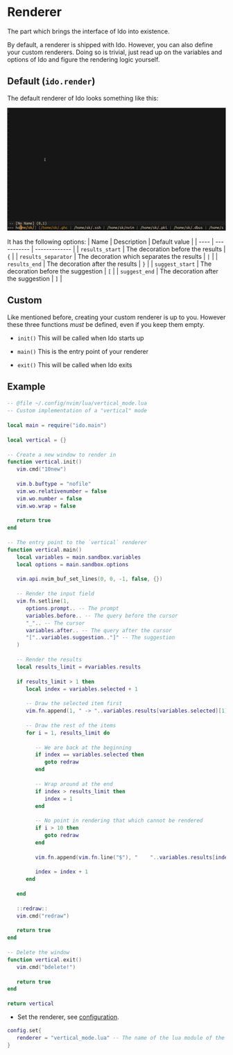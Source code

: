 # Renderer
The part which brings the interface of Ido into existence.

By default, a renderer is shipped with Ido. However, you can also define your custom renderers. Doing so is trivial, just read up on the variables and options of Ido and figure the rendering logic yourself.

## Default (`ido.render`)
The default renderer of Ido looks something like this:

![Default renderer](img/default.png)

It has the following options:
| Name | Description | Default value |
| ---- | ----------- | ------------- |
| `results_start` | The decoration before the results | `{` |
| `results_separator` | The decoration which separates the results | ` | ` |
| `results_end` | The decoration after the results | `}` |
| `suggest_start` | The decoration before the suggestion | `[` |
| `suggest_end` | The decoration after the suggestion | `]` |

## Custom
Like mentioned before, creating your custom renderer is up to you. However these three functions *must* be defined, even if you keep them empty.

- `init()` This will be called when Ido starts up

- `main()` This is the entry point of your renderer

- `exit()` This will be called when Ido exits

## Example

```lua
-- @file ~/.config/nvim/lua/vertical_mode.lua
-- Custom implementation of a "vertical" mode

local main = require("ido.main")

local vertical = {}

-- Create a new window to render in
function vertical.init()
   vim.cmd("10new")

   vim.b.buftype = "nofile"
   vim.wo.relativenumber = false
   vim.wo.number = false
   vim.wo.wrap = false

   return true
end

-- The entry point to the `vertical` renderer
function vertical.main()
   local variables = main.sandbox.variables
   local options = main.sandbox.options

   vim.api.nvim_buf_set_lines(0, 0, -1, false, {})

   -- Render the input field
   vim.fn.setline(1,
      options.prompt.. -- The prompt
      variables.before.. -- The query before the cursor
      "_".. -- The cursor
      variables.after.. -- The query after the cursor
      "["..variables.suggestion.."]" -- The suggestion
   )

   -- Render the results
   local results_limit = #variables.results

   if results_limit > 1 then
      local index = variables.selected + 1

      -- Draw the selected item first
      vim.fn.append(1, " -> "..variables.results[variables.selected][1])

      -- Draw the rest of the items
      for i = 1, results_limit do

         -- We are back at the beginning
         if index == variables.selected then
            goto redraw
         end

         -- Wrap around at the end
         if index > results_limit then
            index = 1
         end

         -- No point in rendering that which cannot be rendered
         if i > 10 then
            goto redraw
         end

         vim.fn.append(vim.fn.line("$"), "    "..variables.results[index][1])

         index = index + 1
      end

   end

   ::redraw::
   vim.cmd("redraw")

   return true
end

-- Delete the window
function vertical.exit()
   vim.cmd("bdelete!")

   return true
end

return vertical
```

- Set the renderer, see [configuration](config.md).

```lua
config.set{
   renderer = "vertical_mode.lua" -- The name of the lua module of the renderer
}
```
